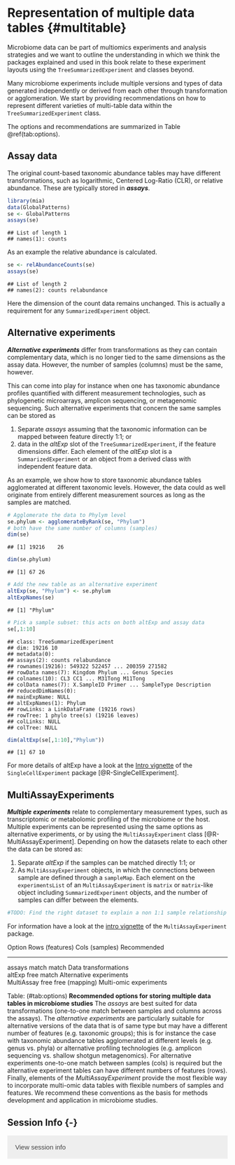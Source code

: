# Representation of multiple data tables {#multitable}

<script>
document.addEventListener("click", function (event) {
    if (event.target.classList.contains("rebook-collapse")) {
        event.target.classList.toggle("active");
        var content = event.target.nextElementSibling;
        if (content.style.display === "block") {
            content.style.display = "none";
        } else {
            content.style.display = "block";
        }
    }
})
</script>

<style>
.rebook-collapse {
  background-color: #eee;
  color: #444;
  cursor: pointer;
  padding: 18px;
  width: 100%;
  border: none;
  text-align: left;
  outline: none;
  font-size: 15px;
}

.rebook-content {
  padding: 0 18px;
  display: none;
  overflow: hidden;
  background-color: #f1f1f1;
}
</style>

Microbiome data can be part of multiomics experiments and analysis strategies
and we want to outline the understanding in which we think the packages 
explained and used in this book relate to these experiment layouts
using the `TreeSummarizedExperiment` and classes beyond.

Many microbiome experiments include multiple versions and types of
data generated independently or derived from each other through transformation
or agglomeration. We start by providing recommendations on how to represent
different varieties of multi-table data within the
`TreeSummarizedExperiment` class.

The options and recommendations are summarized in Table \@ref(tab:options).


## Assay data

The original count-based taxonomic abundance tables may have different 
transformations, such as logarithmic, Centered Log-Ratio (CLR), or relative 
abundance. These are typically stored in _**assays**_.


```r
library(mia)
data(GlobalPatterns)
se <- GlobalPatterns
assays(se)
```

```
## List of length 1
## names(1): counts
```

As an example the relative abundance is calculated.


```r
se <- relAbundanceCounts(se)
assays(se)
```

```
## List of length 2
## names(2): counts relabundance
```

Here the dimension of the count data remains unchanged. This is
actually a requirement for any `SummarizedExperiment` object.


## Alternative experiments

_**Alternative experiments**_ differ from transformations as they can
contain complementary data, which is no longer tied to the same
dimensions as the assay data. However, the number of samples (columns)
must be the same, however.

This can come into play for instance when one has taxonomic abundance
profiles quantified with different measurement technologies, such as
phylogenetic microarrays, amplicon sequencing, or metagenomic
sequencing. Such alternative experiments that concern the same samples
can be stored as

1. Separate _assays_ assuming that the taxonomic information can be mapped 
between feature directly 1:1; or 
2. data in the _altExp_ slot of the `TreeSummarizedExperiment`, if the feature 
dimensions differ. Each element of the _altExp_ slot is a `SummarizedExperiment`
or an object from a derived class with independent feature data.


As an example, we show how to store taxonomic abundance tables
agglomerated at different taxonomic levels. However, the data could as
well originate from entirely different measurement sources as long as
the samples are matched.


```r
# Agglomerate the data to Phylym level
se.phylum <- agglomerateByRank(se, "Phylum")
# both have the same number of columns (samples)
dim(se)
```

```
## [1] 19216    26
```

```r
dim(se.phylum)
```

```
## [1] 67 26
```

```r
# Add the new table as an alternative experiment
altExp(se, "Phylum") <- se.phylum
altExpNames(se)
```

```
## [1] "Phylum"
```

```r
# Pick a sample subset: this acts on both altExp and assay data
se[,1:10]
```

```
## class: TreeSummarizedExperiment 
## dim: 19216 10 
## metadata(0):
## assays(2): counts relabundance
## rownames(19216): 549322 522457 ... 200359 271582
## rowData names(7): Kingdom Phylum ... Genus Species
## colnames(10): CL3 CC1 ... M31Tong M11Tong
## colData names(7): X.SampleID Primer ... SampleType Description
## reducedDimNames(0):
## mainExpName: NULL
## altExpNames(1): Phylum
## rowLinks: a LinkDataFrame (19216 rows)
## rowTree: 1 phylo tree(s) (19216 leaves)
## colLinks: NULL
## colTree: NULL
```

```r
dim(altExp(se[,1:10],"Phylum"))
```

```
## [1] 67 10
```

For more details of altExp have a look at the [Intro vignette](https://bioconductor.org/packages/release/bioc/vignettes/SingleCellExperiment/inst/doc/intro.html) of the 
`SingleCellExperiment` package [@R-SingleCellExperiment].



## MultiAssayExperiments

_**Multiple experiments**_ relate to complementary measurement types,
such as transcriptomic or metabolomic profiling of the microbiome or
the host. Multiple experiments can be represented using the same
options as alternative experiments, or by using the
`MultiAssayExperiment` class [@R-MultiAssayExperiment]. Depending on how the 
datasets relate to each other the data can be stored as:

1. Separate _altExp_ if the samples can be matched directly 1:1; or
2. As `MultiAssayExperiment` objects, in which the connections between
sample are defined through a `sampleMap`. Each element on the
`experimentsList` of an `MultiAssayExperiment` is `matrix` or
`matrix`-like object including `SummarizedExperiment` objects, and the
number of samples can differ between the elements.



```r
#TODO: Find the right dataset to explain a non 1:1 sample relationship
```


For information have a look at the [intro vignette](https://bioconductor.org/packages/release/bioc/vignettes/MultiAssayExperiment/inst/doc/MultiAssayExperiment.html) of the `MultiAssayExperiment` package.  

 
   Option   Rows (features)    Cols (samples)               Recommended  
---------   --------------    ---------------  ------------------------
   assays  	     match              match       Data transformations  
   altExp             free              match    Alternative experiments  
MultiAssay            free      free (mapping)    Multi-omic experiments    

Table: (\#tab:options) **Recommended options for storing multiple data tables in microbiome studies** The _assays_ are best suited for data transformations (one-to-one match between samples and columns across the assays). The _alternative experiments_ are particularly suitable for alternative versions of the data that is of same type but may have a different number of features (e.g. taxonomic groups); this is for instance the case with taxonomic abundance tables agglomerated at different levels (e.g. genus vs. phyla) or alternative profiling technologies (e.g. amplicon sequencing vs. shallow shotgun metagenomics). For alternative experiments one-to-one match between samples (cols) is required but the alternative experiment tables can have different numbers of features (rows). Finally, elements of the _MultiAssayExperiment_ provide the most flexible way to incorporate multi-omic data tables with flexible numbers of samples and features. We recommend these conventions as the basis for methods development and application in microbiome studies.




## Session Info {-}

<button class="rebook-collapse">View session info</button>
<div class="rebook-content">
```
R Under development (unstable) (2021-04-05 r80145)
Platform: x86_64-pc-linux-gnu (64-bit)
Running under: Ubuntu 20.04.2 LTS

Matrix products: default
BLAS/LAPACK: /usr/lib/x86_64-linux-gnu/openblas-pthread/libopenblasp-r0.3.8.so

locale:
 [1] LC_CTYPE=en_US.UTF-8       LC_NUMERIC=C              
 [3] LC_TIME=en_US.UTF-8        LC_COLLATE=en_US.UTF-8    
 [5] LC_MONETARY=en_US.UTF-8    LC_MESSAGES=C             
 [7] LC_PAPER=en_US.UTF-8       LC_NAME=C                 
 [9] LC_ADDRESS=C               LC_TELEPHONE=C            
[11] LC_MEASUREMENT=en_US.UTF-8 LC_IDENTIFICATION=C       

attached base packages:
[1] parallel  stats4    stats     graphics  grDevices utils     datasets 
[8] methods   base     

other attached packages:
 [1] mia_0.99.10                      TreeSummarizedExperiment_1.99.11
 [3] Biostrings_2.59.2                XVector_0.31.1                  
 [5] SingleCellExperiment_1.13.14     SummarizedExperiment_1.21.3     
 [7] Biobase_2.51.0                   GenomicRanges_1.43.4            
 [9] GenomeInfoDb_1.27.10             IRanges_2.25.7                  
[11] S4Vectors_0.29.15                BiocGenerics_0.37.1             
[13] MatrixGenerics_1.3.1             matrixStats_0.58.0              
[15] BiocStyle_2.19.2                 rebook_1.1.19                   
[17] BiocManager_1.30.12             

loaded via a namespace (and not attached):
 [1] nlme_3.1-152                bitops_1.0-6               
 [3] DirichletMultinomial_1.33.2 bit64_4.0.5                
 [5] filelock_1.0.2              tools_4.1.0                
 [7] bslib_0.2.4                 vegan_2.5-7                
 [9] utf8_1.2.1                  R6_2.5.0                   
[11] irlba_2.3.3                 vipor_0.4.5                
[13] mgcv_1.8-34                 DBI_1.1.1                  
[15] colorspace_2.0-0            permute_0.9-5              
[17] gridExtra_2.3               tidyselect_1.1.0           
[19] bit_4.0.4                   compiler_4.1.0             
[21] graph_1.69.0                BiocNeighbors_1.9.4        
[23] DelayedArray_0.17.10        bookdown_0.21              
[25] sass_0.3.1                  scales_1.1.1               
[27] stringr_1.4.0               digest_0.6.27              
[29] rmarkdown_2.7               scater_1.19.11             
[31] pkgconfig_2.0.3             htmltools_0.5.1.1          
[33] sparseMatrixStats_1.3.7     fastmap_1.1.0              
[35] rlang_0.4.10                RSQLite_2.2.5              
[37] DelayedMatrixStats_1.13.5   jquerylib_0.1.3            
[39] generics_0.1.0              jsonlite_1.7.2             
[41] BiocParallel_1.25.5         dplyr_1.0.5                
[43] RCurl_1.98-1.3              magrittr_2.0.1             
[45] BiocSingular_1.7.2          GenomeInfoDbData_1.2.4     
[47] scuttle_1.1.18              Matrix_1.3-2               
[49] Rcpp_1.0.6                  ggbeeswarm_0.6.0           
[51] munsell_0.5.0               fansi_0.4.2                
[53] DECIPHER_2.19.2             viridis_0.5.1              
[55] ape_5.4-1                   lifecycle_1.0.0            
[57] stringi_1.5.3               yaml_2.2.1                 
[59] MASS_7.3-53.1               debugme_1.1.0              
[61] zlibbioc_1.37.0             blob_1.2.1                 
[63] grid_4.1.0                  crayon_1.4.1               
[65] dir.expiry_0.99.4           lattice_0.20-41            
[67] splines_4.1.0               beachmat_2.7.7             
[69] CodeDepends_0.6.5           knitr_1.31                 
[71] pillar_1.5.1                codetools_0.2-18           
[73] ScaledMatrix_0.99.2         XML_3.99-0.6               
[75] glue_1.4.2                  evaluate_0.14              
[77] vctrs_0.3.7                 tidyr_1.1.3                
[79] gtable_0.3.0                purrr_0.3.4                
[81] assertthat_0.2.1            cachem_1.0.4               
[83] ggplot2_3.3.3               xfun_0.22                  
[85] rsvd_1.0.3                  viridisLite_0.3.0          
[87] tibble_3.1.0                memoise_2.0.0              
[89] beeswarm_0.3.1              cluster_2.1.1              
[91] ellipsis_0.3.1             
```
</div>
